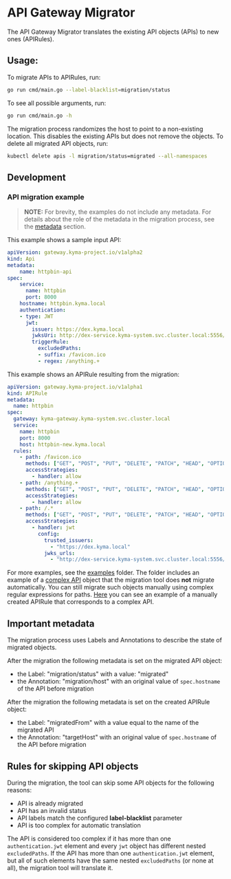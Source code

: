 # API Gateway Migrator

The API Gateway Migrator translates the existing API objects (APIs) to new ones (APIRules).

## Usage:
To migrate APIs to APIRules, run:
```bash
go run cmd/main.go --label-blacklist=migration/status
```

To see all possible arguments, run:
```bash
go run cmd/main.go -h
```

The migration process randomizes the host to point to a non-existing location. This disables the existing APIs but does not remove the objects. To delete all migrated API objects, run:
```bash
kubectl delete apis -l migration/status=migrated --all-namespaces
```

## Development
### API migration example

>**NOTE:** For brevity, the examples do not include any metadata. For details about the role of the metadata in the migration process, see the [metadata](./#metadata) section.

This example shows a sample input API:
```yaml
apiVersion: gateway.kyma-project.io/v1alpha2
kind: Api
metadata:
    name: httpbin-api
spec:
    service:
      name: httpbin
      port: 8000
    hostname: httpbin.kyma.local
    authentication:
    - type: JWT
      jwt:
        issuer: https://dex.kyma.local
        jwksUri: http://dex-service.kyma-system.svc.cluster.local:5556/keys
        triggerRule:
          excludedPaths:
          - suffix: /favicon.ico
          - regex: /anything.+
```

This example shows an APIRule resulting from the migration:
```yaml
apiVersion: gateway.kyma-project.io/v1alpha1
kind: APIRule
metadata:
  name: httpbin
spec:
  gateway: kyma-gateway.kyma-system.svc.cluster.local
  service:
    name: httpbin
    port: 8000
    host: httpbin-new.kyma.local
  rules:
    - path: /favicon.ico
      methods: ["GET", "POST", "PUT", "DELETE", "PATCH", "HEAD", "OPTIONS"]
      accessStrategies:
        - handler: allow
    - path: /anything.+
      methods: ["GET", "POST", "PUT", "DELETE", "PATCH", "HEAD", "OPTIONS"]
      accessStrategies:
        - handler: allow
    - path: /.*
      methods: ["GET", "POST", "PUT", "DELETE", "PATCH", "HEAD", "OPTIONS"]
      accessStrategies:
        - handler: jwt
          config:
            trusted_issuers:
              - "https://dex.kyma.local"
            jwks_urls:
              - "http://dex-service.kyma-system.svc.cluster.local:5556/keys"
```

For more examples, see the [examples](./examples/) folder.
The folder includes an example of a [complex API](./examples/invalid.for.migration.input.yaml) object that the migration tool does **not** migrate automatically.
You can still migrate such objects manually using complex regular expressions for paths. [Here](./examples/invalid.for.migration.output.yaml) you can see an example of a manually created APIRule that corresponds to a complex API.

## Important metadata

The migration process uses Labels and Annotations to describe the state of migrated objects.

After the migration the following metadata is set on the migrated API object:
- the Label: "migration/status" with a value: "migrated"
- the Annotation: "migration/host" with an original value of `spec.hostname` of the API before migration

After the migration the following metadata is set on the created APIRule object:
- the Label: "migratedFrom" with a value equal to the name of the migrated API
- the Annotation: "targetHost" with an original value of `spec.hostname` of the API before migration

## Rules for skipping API objects

During the migration, the tool can skip some API objects for the following reasons:
- API is already migrated
- API has an invalid status
- API labels match the configured **label-blacklist** parameter
- API is too complex for automatic translation

The API is considered too complex if it has more than one `authentication.jwt` element and every `jwt` object has different nested `excludedPaths`.
If the API has more than one `authentication.jwt` element, but all of such elements have the same nested `excludedPaths` (or none at all), the migration tool will translate it.
